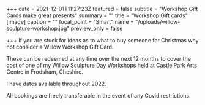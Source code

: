 +++
date = 2021-12-01T11:27:23Z
featured = false
subtitle = "Workshop Gift Cards make great presents"
summary = ""
title = "Workshop Gift cards"
[image]
caption = ""
focal_point = "Smart"
name = "/uploads/willow-sculpture-workshop.jpg"
preview_only = false

+++
If you are stuck for ideas as to what to buy someone for Christmas why not consider a Willow Workshop Gift Card.

These can be redeemed at any time over the next 12 months to cover the cost of one of my Willow Sculpture Day Workshops held at Castle Park Arts Centre in Frodsham, Cheshire.

I have dates available throughout 2022.

All bookings are freely transferable in the event of any Covid restrictions.